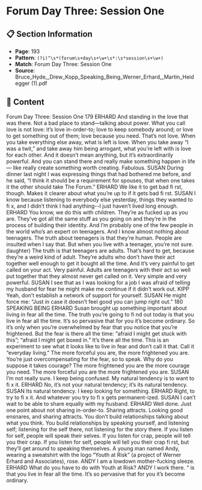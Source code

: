 # Forum Day Three: Session One

## 📋 Section Information

- **Page**: 193
- **Pattern**: `(?i)^\s*(forum\s+day\s+\w+\s*:\s*session\s+\w+)`
- **Match**: Forum Day Three: Session One
- **Source**: Bruce_Hyde,_Drew_Kopp_Speaking_Being_Werner_Erhard,_Martin_Heidegger (1).pdf

## 📄 Content

Forum Day Three: Session One
179
ERHARD
And standing in the love that was there. Not a bad place to stand—talking about power. What
you call love is not love: it’s love in-order-to; love to keep somebody around; or love to get
something out of them; love because you need. That’s not love. When you take everything
else away, what is left is love. When you take away “I was a twit,” and take away him being
arrogant, what you’re left with is love for each other. And it doesn’t mean anything, but it’s
extraordinarily powerful. And you can stand there and really make something happen in life—
like really create something worth creating. Fabulous.
SUSAN
During dinner last night I was expressing things that had bothered me before, and he said, “I
think it should be a requirement for spouses, that when one takes it the other should take
The Forum.”
ERHARD
We like it to get bad fi rst, though. Makes it clearer about what you’re up to if it gets bad fi rst.
SUSAN
I know because listening to everybody else yesterday, things they wanted to fi x, and I didn’t
think I had anything--I just haven’t lived long enough.
ERHARD
You know, we do this with children. They’re as fucked up as you are. They’ve got all the same
stuff  as you going on and they’re in the process of building their identity. And I’m probably one
of the few people in the world who’s an expert on teenagers. And I know almost nothing about
teenagers. The truth about teenagers is that they’re human. People are insulted when I say that.
But when you live with a teenager, you’re not sure.
(laughter)
The truth is that teenagers are adults. That’s hard to get, because they’re a weird kind of adult.
They’re adults who don’t have their act together well enough to get it bought all the time. And
it’s very painful to get called on your act. Very painful. Adults are teenagers with their act so
well put together that they almost never get called on it. Very simple and very powerful.
SUSAN
I see that as I was looking for a job I was afraid of telling my husband for fear he might make
me continue if it didn’t work out.
KIPP
Yeah, don’t establish a network of support for yourself.
SUSAN
He might force me: “Just in case it doesn’t feel good you can jump right out.”
180
SPEAKING BEING
ERHARD
Susan brought up something important about living in fear all the time. The truth you’re going
to fi nd out today is that you live in fear all the time. It’s so pervasive that for you it’s become
ordinary. So it’s only when you’re overwhelmed by fear that you notice that you’re frightened.
But the fear is there all the time: “afraid I might get stuck with this”; “afraid I might get boxed
in.” It’s there all the time. This is an experiment to see what it looks like to live in fear and don’t
call it that. Call it “everyday living.” The more forceful you are, the more frightened you are.
You’re just overcompensating for the fear, so to speak. Why do you suppose it takes courage?
The more frightened you are the more courage you need. The more forceful you are the more
frightened you are.
SUSAN
I’m not really sure. I keep being confused. My natural tendency is to want to fi x it.
ERHARD
No, it’s not your natural tendency; it’s its natural tendency.
SUSAN
Its natural tendency. I keep looking for something.
ERHARD
Right, to try to fi x it. And whatever you try to fi x gets permanent-ized.
SUSAN
I can’t wait to be able to share equally with my husband.
ERHARD
Well done. Just one point about not sharing in-order-to. Sharing attracts. Looking good ensnares,
and sharing attracts. You don’t build relationships talking about what you think. You build
relationships by speaking yourself, and listening self; listening for the self there, not listening
for the story there. If you listen for self, people will speak their selves. If you listen for crap, people
will tell you their crap. If you listen for self, people will tell you their crap fi rst, but they’ll get
around to speaking themselves.
A young man named Andy, wearing a sweatshirt with the logo “Youth at Risk” (a project of Werner
Erhard and Associates), rose.
ANDY
I am a lowdown mother-fucking sleeze.
ERHARD
What do you have to do with Youth at Risk?
ANDY
I work there.
“
is that you live in fear all the time. It’s
so pervasive that for you it’s become
ordinary.
